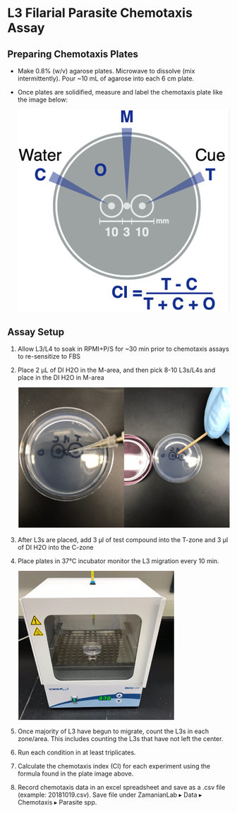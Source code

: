 # L3 Filarial Parasite Chemotaxis Assay

## Preparing Chemotaxis Plates

- Make 0.8% (w/v) agarose plates. Microwave to dissolve (mix intermittently). Pour ~10 mL of agarose into each 6 cm plate.

- Once plates are solidified, measure and label the chemotaxis plate like the image below:

    ![Image1](img/img1.png)

## Assay Setup

1. Allow L3/L4 to soak in RPMI+P/S for ~30 min prior to chemotaxis assays to re-sensitize to FBS

2. Place 2 µL of DI H2O in the M-area, and then pick 8-10 L3s/L4s and place in the DI H2O in M-area

    ![Image2](img/img2.png)

3. After L3s are placed, add 3 µl of test compound into the T-zone and 3 µl of DI H2O into the C-zone

4. Place plates in 37°C incubator monitor the L3 migration every 10 min.

    ![Image3](img/img3.png)

5. Once majority of L3 have begun to migrate, count the L3s in each zone/area. This includes counting the L3s that have not left the center.

6. Run each condition in at least triplicates.

7. Calculate the chemotaxis index (CI) for each experiment using the formula found in the plate image above.

8. Record chemotaxis data in an excel spreadsheet and save as a .csv file (example: 20181019.csv). Save file under ZamanianLab ▸ Data ▸ Chemotaxis ▸ Parasite spp.
